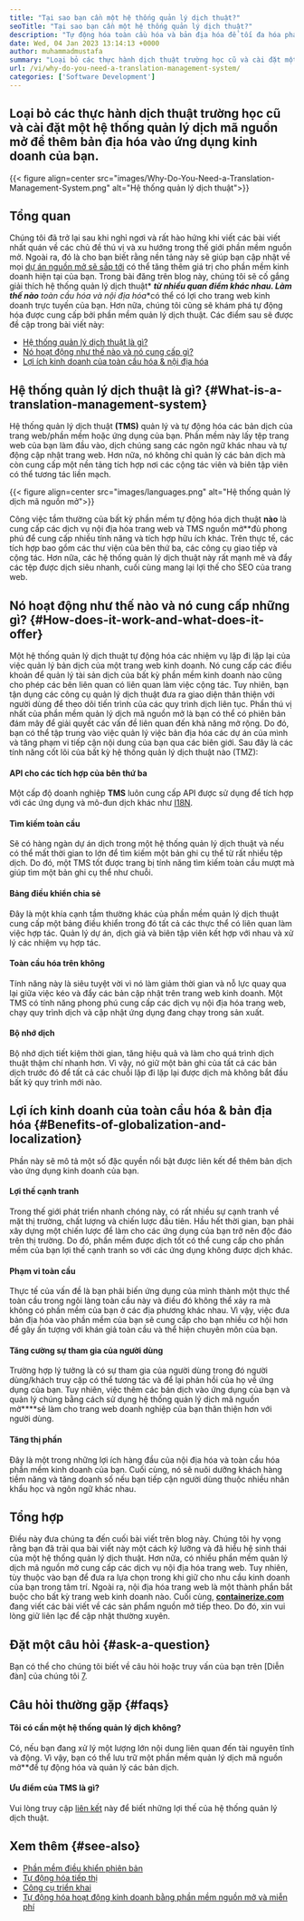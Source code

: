 ```yaml
---
title: "Tại sao bạn cần một hệ thống quản lý dịch thuật?" 
seoTitle: "Tại sao bạn cần một hệ thống quản lý dịch thuật?" 
description: "Tự động hóa toàn cầu hóa và bản địa hóa để tối đa hóa phạm vi của các sản phẩm của bạn. Hãy khám phá cách phần mềm của bạn tận dụng một hệ thống quản lý dịch thuật." 
date: Wed, 04 Jan 2023 13:14:13 +0000
author: muhammadmustafa
summary: "Loại bỏ các thực hành dịch thuật trường học cũ và cài đặt một hệ thống quản lý dịch mã nguồn mở để thêm bản địa hóa vào ứng dụng kinh doanh của bạn." 
url: /vi/why-do-you-need-a-translation-management-system/
categories: ['Software Development']
---
```


## Loại bỏ các thực hành dịch thuật trường học cũ và cài đặt một hệ thống quản lý dịch mã nguồn mở để thêm bản địa hóa vào ứng dụng kinh doanh của bạn.

{{< figure align=center src="images/Why-Do-You-Need-a-Translation-Management-System.png" alt="Hệ thống quản lý dịch thuật">}}


## Tổng quan
Chúng tôi đã trở lại sau khi nghỉ ngơi và rất hào hứng khi viết các bài viết nhất quán về các chủ đề thú vị và xu hướng trong thế giới phần mềm nguồn mở. Ngoài ra, đó là cho bạn biết rằng nền tảng này sẽ giúp bạn cập nhật về mọi [dự án nguồn mở sẽ sắp tới][1] có thể tăng thêm giá trị cho phần mềm kinh doanh hiện tại của bạn.
Trong bài đăng trên blog này, chúng tôi sẽ cố gắng giải thích hệ thống quản lý dịch thuật* ***từ nhiều quan điểm khác nhau. Làm thế nào** toàn cầu hóa và nội địa hóa**có thể có lợi cho trang web kinh doanh trực tuyến của bạn. Hơn nữa, chúng tôi cũng sẽ khám phá tự động hóa được cung cấp bởi phần mềm quản lý dịch thuật.
Các điểm sau sẽ được đề cập trong bài viết này:
  * [Hệ thống quản lý dịch thuật là gì?][2]
  * [Nó hoạt động như thế nào và nó cung cấp gì? ][3]
  * [Lợi ích kinh doanh của toàn cầu hóa & nội địa hóa][4]

## Hệ thống quản lý dịch thuật là gì? {#What-is-a-translation-management-system}

Hệ thống quản lý dịch thuật **(TMS)** quản lý và tự động hóa các bản dịch của trang web/phần mềm hoặc ứng dụng của bạn. Phần mềm này lấy tệp trang web của bạn làm đầu vào, dịch chúng sang các ngôn ngữ khác nhau và tự động cập nhật trang web. Hơn nữa, nó không chỉ quản lý các bản dịch mà còn cung cấp một nền tảng tích hợp nơi các cộng tác viên và biên tập viên có thể tương tác liền mạch.

{{< figure align=center src="images/languages.png" alt="Hệ thống quản lý dịch mã nguồn mở">}}

Công việc tầm thường của bất kỳ phần mềm tự động hóa dịch thuật **nào** là cung cấp các dịch vụ nội địa hóa trang web và TMS nguồn mở**đủ phong phú để cung cấp nhiều tính năng và tích hợp hữu ích khác. Trên thực tế, các tích hợp bao gồm các thư viện của bên thứ ba, các công cụ giao tiếp và cộng tác. Hơn nữa, các hệ thống quản lý dịch thuật này rất mạnh mẽ và đẩy các tệp được dịch siêu nhanh, cuối cùng mang lại lợi thế cho SEO của trang web.

## Nó hoạt động như thế nào và nó cung cấp những gì? {#How-does-it-work-and-what-does-it-offer}

Một hệ thống quản lý dịch thuật tự động hóa các nhiệm vụ lặp đi lặp lại của việc quản lý bản dịch của một trang web kinh doanh. Nó cung cấp các điều khoản để quản lý tài sản dịch của bất kỳ phần mềm kinh doanh nào cũng cho phép các bên liên quan có liên quan làm việc cộng tác. Tuy nhiên, bạn tận dụng các công cụ quản lý dịch thuật đưa ra giao diện thân thiện với người dùng để theo dõi tiến trình của các quy trình dịch liên tục.
Phần thú vị nhất của phần mềm quản lý dịch mã nguồn mở là bạn có thể có phiên bản đám mây để giải quyết các vấn đề liên quan đến khả năng mở rộng. Do đó, bạn có thể tập trung vào việc quản lý việc bản địa hóa các dự án của mình và tăng phạm vi tiếp cận nội dung của bạn qua các biên giới.
Sau đây là các tính năng cốt lõi của bất kỳ hệ thống quản lý dịch thuật nào (TMZ):

#### **API cho các tích hợp của bên thứ ba** 
Một cấp độ doanh nghiệp **TMS** luôn cung cấp API được sử dụng để tích hợp với các ứng dụng và mô-đun dịch khác như [I18N][5].

#### Tìm kiếm toàn cầu
Sẽ có hàng ngàn dự án dịch trong một hệ thống quản lý dịch thuật và nếu có thể mất thời gian to lớn để tìm kiếm một bản ghi cụ thể từ rất nhiều tệp dịch. Do đó, một TMS tốt được trang bị tính năng tìm kiếm toàn cầu mượt mà giúp tìm một bản ghi cụ thể như chuỗi.

#### Bảng điều khiển chia sẻ
Đây là một khía cạnh tầm thường khác của phần mềm quản lý dịch thuật cung cấp một bảng điều khiển trong đó tất cả các thực thể có liên quan làm việc hợp tác. Quản lý dự án, dịch giả và biên tập viên kết hợp với nhau và xử lý các nhiệm vụ hợp tác.

#### Toàn cầu hóa trên không
Tính năng này là siêu tuyệt vời vì nó làm giảm thời gian và nỗ lực quay qua lại giữa việc kéo và đẩy các bản cập nhật trên trang web kinh doanh. Một TMS có tính năng phong phú cung cấp các dịch vụ nội địa hóa trang web, chạy quy trình dịch và cập nhật ứng dụng đang chạy trong sản xuất.

#### Bộ nhớ dịch
Bộ nhớ dịch tiết kiệm thời gian, tăng hiệu quả và làm cho quá trình dịch thuật thậm chí nhanh hơn. Vì vậy, nó giữ một bản ghi của tất cả các bản dịch trước đó để tất cả các chuỗi lặp đi lặp lại được dịch mà không bắt đầu bất kỳ quy trình mới nào.

## Lợi ích kinh doanh của toàn cầu hóa & bản địa hóa {#Benefits-of-globalization-and-localization}

Phần này sẽ mô tả một số đặc quyền nổi bật được liên kết để thêm bản dịch vào ứng dụng kinh doanh của bạn.

#### Lợi thế cạnh tranh
Trong thế giới phát triển nhanh chóng này, có rất nhiều sự cạnh tranh về mặt thị trường, chất lượng và chiến lược đầu tiên. Hầu hết thời gian, bạn phải xây dựng một chiến lược để làm cho các ứng dụng của bạn trở nên độc đáo trên thị trường. Do đó, phần mềm được dịch tốt có thể cung cấp cho phần mềm của bạn lợi thế cạnh tranh so với các ứng dụng không được dịch khác.

#### Phạm vi toàn cầu
Thực tế của vấn đề là bạn phải biến ứng dụng của mình thành một thực thể toàn cầu trong ngôi làng toàn cầu này và điều đó không thể xảy ra mà không có phần mềm của bạn ở các địa phương khác nhau. Vì vậy, việc đưa bản địa hóa vào phần mềm của bạn sẽ cung cấp cho bạn nhiều cơ hội hơn để gây ấn tượng với khán giả toàn cầu và thể hiện chuyên môn của bạn.

#### Tăng cường sự tham gia của người dùng
Trường hợp lý tưởng là có sự tham gia của người dùng trong đó người dùng/khách truy cập có thể tương tác và để lại phản hồi của họ về ứng dụng của bạn. Tuy nhiên, việc thêm các bản dịch vào ứng dụng của bạn và quản lý chúng bằng cách sử dụng hệ thống quản lý dịch mã nguồn mở****sẽ làm cho trang web doanh nghiệp của bạn thân thiện hơn với người dùng.

#### Tăng thị phần
Đây là một trong những lợi ích hàng đầu của nội địa hóa và toàn cầu hóa phần mềm kinh doanh của bạn. Cuối cùng, nó sẽ nuôi dưỡng khách hàng tiềm năng và tăng doanh số nếu bạn tiếp cận người dùng thuộc nhiều nhân khẩu học và ngôn ngữ khác nhau.

## Tổng hợp
Điều này đưa chúng ta đến cuối bài viết trên blog này. Chúng tôi hy vọng rằng bạn đã trải qua bài viết này một cách kỹ lưỡng và đã hiểu hệ sinh thái của một hệ thống quản lý dịch thuật. Hơn nữa, có nhiều phần mềm quản lý dịch mã nguồn mở cung cấp các dịch vụ nội địa hóa trang web. Tuy nhiên, tùy thuộc vào bạn để đưa ra lựa chọn trong khi giữ cho nhu cầu kinh doanh của bạn trong tâm trí. Ngoài ra, nội địa hóa trang web là một thành phần bắt buộc cho bất kỳ trang web kinh doanh nào.
Cuối cùng, [ **containerize.com** ][6] đang viết các bài viết về các sản phẩm nguồn mở tiếp theo. Do đó, xin vui lòng giữ liên lạc để cập nhật thường xuyên.

## Đặt một câu hỏi {#ask-a-question}

Bạn có thể cho chúng tôi biết về câu hỏi hoặc truy vấn của bạn trên [Diễn đàn] của chúng tôi [7].

## Câu hỏi thường gặp {#faqs}


#### **Tôi có cần một hệ thống quản lý dịch không?** 
Có, nếu bạn đang xử lý một lượng lớn nội dung liên quan đến tài nguyên tĩnh và động. Vì vậy, bạn có thể lưu trữ một phần mềm quản lý dịch mã nguồn mở**để tự động hóa và quản lý các bản dịch.

#### **Ưu điểm của TMS là gì?** 
Vui lòng truy cập [liên kết][4] này để biết những lợi thế của hệ thống quản lý dịch thuật.

## Xem thêm {#see-also}

  * [Phần mềm điều khiển phiên bản][8]
  * [Tự động hóa tiếp thị][9]
  * [Công cụ triển khai][10]
  * [Tự động hóa hoạt động kinh doanh bằng phần mềm nguồn mở và miễn phí][11]



[1]: https://products.containerize.com/
[2]: #What-is-a-translation-management-system
[3]: #How-does-it-work-and-what-does-it-offer
[4]: #Benefits-of-globalization-and-localization
[5]: https://www.npmjs.com/package/i18n
[6]: https://www.containerize.com/
[7]: https://forum.containerize.com/
[8]: https://blog.containerize.com/category/version-control-software/
[9]: https://blog.containerize.com/category/marketing-automation/
[10]: https://blog.containerize.com/category/deployment-tools/
[11]: https://blog.containerize.com/blogging/automate-business-operations-using-open-source-software/
